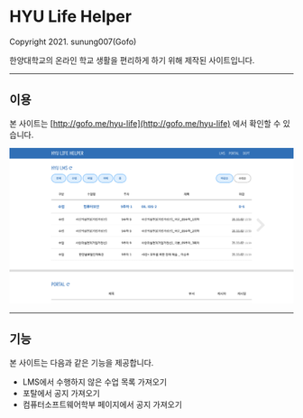 # HYU Life Helper

Copyright 2021. sunung007(Gofo)

한양대학교의 온라인 학교 생활을 편리하게 하기 위해 제작된 사이트입니다.

---

## 이용

본 사이트는 [http://gofo.me/hyu-life](http://gofo.me/hyu-life) 에서 확인할 수 있습니다.

<img src="./preview.png">

---

## 기능

본 사이트는 다음과 같은 기능을 제공합니다.

- LMS에서 수행하지 않은 수업 목록 가져오기
- 포탈에서 공지 가져오기
- 컴퓨터소프트웨어학부 페이지에서 공지 가져오기
